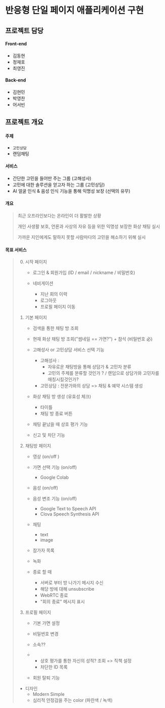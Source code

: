 # 반응형 단일 페이지 애플리케이션 구현





## 프로젝트 담당

#### Front-end

- 김동현
- 정재호
- 최영진



#### Back-end

- 김현민
- 박영찬
- 어서빈





## 프로젝트 개요

#### 주제

- `고민상담`
- 랜덤채팅





#### 서비스

- 간단한 고민을 들어만 주는 그룹 (고해성사)
- 고민에 대한 솔루션을 얻고자 하는 그룹 (고민상담)
- AI 얼굴 인식 & 음성 인식 기능을 통해 익명성 보장 (선택의 유무)





#### 개요

> 최근 오프라인보다는 온라인이 더 활발한 상황
>
> 개인 사생활 보호, 언론과 사상의 자유 등을 위한 익명성 보장한 화상 채팅 실시
>
> 가까운 지인에게도 말하지 못할 사람마다의 고민을 해소하기 위해 실시





#### 목표 서비스

> 0. 시작 페이지
>
>    - 로그인 & 회원가입 (ID / email / nickname / 비밀번호)
>
>    - 네비게이션
>
>      - 지난 회의 이력
>      - 로그아웃
>      - 프로필 페이지 이동
>
> 
>
> 1. 기본 페이지
>
>    - 검색을 통한 채팅 방 조회
>    - 현재 화상 채팅 방 조회("썸네일 == 가면?") + 참석 (비밀번호 必)
>    - 고해성사 or 고민상담 서비스 선택 기능
>      - 고해성사 : 
>        - 자유로운 채팅방을 통해 상담가 & 고민자 분류
>        - 고민의 주제를 분류할 것인가 ? / 랜덤으로 상담가와 고민자를 매칭시킬것인가?
>      - 고민상담 : 전문가와의 상담 => 채팅 & 예약 시스템 생성
>    - 화상 채팅 방 생성 (유효성 체크)
>      - 타이틀
>      - 채팅 방 종료 버튼
>    
>    - 채팅 끝났을 때 상호 평가 기능
>    - 신고 및 차단 기능
>
> 
>
> 2. 채팅방 페이지
>
>    - 영상 (on/off )
>    - 가면 선택 기능 (on/off)
>      - Google Colab
>    - 음성 (on/off)
>    - 음성 변조 기능 (on/off)
>      - Google Text to Speech API
>      - Clova Speech Synthesis API
>    - 채팅
>      - text
>      - image
>    - 참가자 목록
>    - 녹화
>    - 종료 할 때
>    
>      - 서버로 부터 방 나가기 메시지 수신
>      - 해당 방에 대해 unsubscribe
>      - WebRTC 종료
>      - "회의 종료" 메시지 표시
>
> 
>
> 3. 프로필 페이지
>
>    - 기본 가면 설정
>    - 비밀번호 변경
>    - 소속??
>    - * 상호 평가를 통한 자신의 성적? 조회 => 직책 설정
>      * 차단한 ID 목록
>
>    - 회원 탈퇴 기능
>
> 
>
> - 디자인
>   - Modern Simple
>   - 심리적 안정감을 주는 color (파란색 / 녹색)











